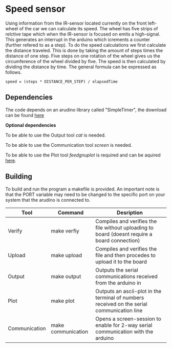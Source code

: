 # Speed sensor

Using information from the IR-sensor located currently on the front left-wheel of the car we can calculate its speed. The wheel has five strips of relctive tape which when the IR-sensor is focused on emits a high-signal. This generates an interrupt in the arduino which icrements a counter (further refered to as a step). To do the speed calculations we first calculate the distance traveled. This is done by taking the amount of steps times the distance of one step. Five steps on one rotation of the wheel gives us the circumference of the wheel divided by five. The speed is then calculated by dividing the distance by time. The general formula can be expressed as follows.

```
speed = (steps * DISTANCE_PER_STEP) / elapsedTime
```


## Dependencies

The code depends on an arudino library called "SimpleTimer", the download can be found [here](https://playground.arduino.cc/code/SimpleTimer
)

**Optional dependencies**

To be able to use the Output tool _cat_ is needed.

To be able to use the Communication tool _screen_ is needed.

To be able to use the Plot tool _feedgnuplot_ is required and can be aquired [here](https://github.com/dkogan/feedgnuplot).

## Building

To build and run the program a makefile is provided. An important note is that the PORT variable may need to be changed to the specific port on your system that the arudino is connected to.

| Tool          | Command       | Desription |
|---------------|---------------|------------|
| Verify        | make verfiy   | Compiles and verifies the file without uploading to board (doesnt require a board connection) |
| Upload        | make upload   | Compiles and verifies the file and then procedes to upload it to the board |
| Output        | make output   | Outputs the serial communications received from the arduino in |
| Plot          | make plot     | Outputs an ascii-plot in the terminal of numbers received on the serial communication line |
| Communication | make communication | Opens a screen-session to enable for 2-way serial communication with the arduino |

